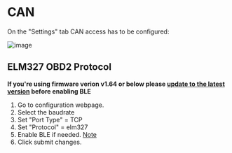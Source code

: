 # CAN

On the "Settings" tab CAN access has to be configured: 

![image](/config/can.png)

## ELM327 OBD2 Protocol

**If you're using firmware verion v1.64 or below please [update to the latest version](4.Firmware-Update.md) before enabling BLE**

1. Go to configuration webpage.
2. Select the baudrate
3. Set "Port Type" = TCP
4. Set "Protocol" = elm327
5. Enable BLE if needed. [Note](https://github.com/meatpiHQ/wican-fw#important-notes)
6. Click submit changes.
